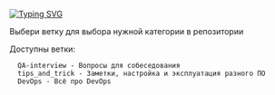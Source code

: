 [![Typing SVG](https://readme-typing-svg.herokuapp.com?color=%2336BCF7&lines=Привет,+друг)](https://git.io/typing-svg)


Выбери ветку для выбора нужной категории в репозитории

Доступны ветки: 

      QA-interview - Вопросы для собеседования
      tips_and_trick - Заметки, настройка и эксплуатация разного ПО
      DevOps - Всё про DevOps
